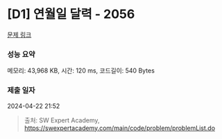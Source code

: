 # [D1] 연월일 달력 - 2056 

[문제 링크](https://swexpertacademy.com/main/code/problem/problemDetail.do?contestProbId=AV5QLkdKAz4DFAUq) 

### 성능 요약

메모리: 43,968 KB, 시간: 120 ms, 코드길이: 540 Bytes

### 제출 일자

2024-04-22 21:52



> 출처: SW Expert Academy, https://swexpertacademy.com/main/code/problem/problemList.do